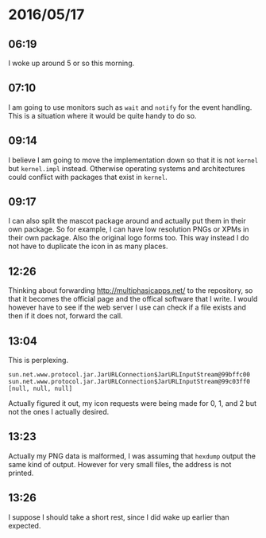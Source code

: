 # 2016/05/17

## 06:19

I woke up around 5 or so this morning.

## 07:10

I am going to use monitors such as `wait` and `notify` for the event handling.
This is a situation where it would be quite handy to do so.

## 09:14

I believe I am going to move the implementation down so that it is not
`kernel` but `kernel.impl` instead. Otherwise operating systems and
architectures could conflict with packages that exist in `kernel`.

## 09:17

I can also split the mascot package around and actually put them in their
own package. So for example, I can have low resolution PNGs or XPMs in their
own package. Also the original logo forms too. This way instead I do not have
to duplicate the icon in as many places.

## 12:26

Thinking about forwarding <http://multiphasicapps.net/> to the repository, so
that it becomes the official page and the offical software that I write. I
would however have to see if the web server I use can check if a file exists
and then if it does not, forward the call.

## 13:04

This is perplexing.

	sun.net.www.protocol.jar.JarURLConnection$JarURLInputStream@99bffc00
	sun.net.www.protocol.jar.JarURLConnection$JarURLInputStream@99c03ff0
	[null, null, null]

Actually figured it out, my icon requests were being made for 0, 1, and 2 but
not the ones I actually desired.

## 13:23

Actually my PNG data is malformed, I was assuming that `hexdump` output the
same kind of output. However for very small files, the address is not printed.

## 13:26

I suppose I should take a short rest, since I did wake up earlier than
expected.

